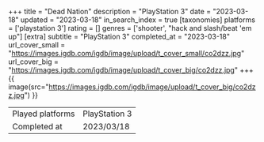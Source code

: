 +++
title = "Dead Nation"
description = "PlayStation 3"
date = "2023-03-18"
updated = "2023-03-18"
in_search_index = true
[taxonomies]
platforms = ['playstation 3']
rating = []
genres = ['shooter', "hack and slash/beat 'em up"]
[extra]
subtitle = "PlayStation 3"
completed_at = "2023-03-18"
url_cover_small = "https://images.igdb.com/igdb/image/upload/t_cover_small/co2dzz.jpg"
url_cover_big = "https://images.igdb.com/igdb/image/upload/t_cover_big/co2dzz.jpg"
+++
{{ image(src="https://images.igdb.com/igdb/image/upload/t_cover_big/co2dzz.jpg") }}

|              |            |
| ------------ | ---------- |
| Played platforms    | PlayStation 3 |
| Completed at | 2023/03/18 |


